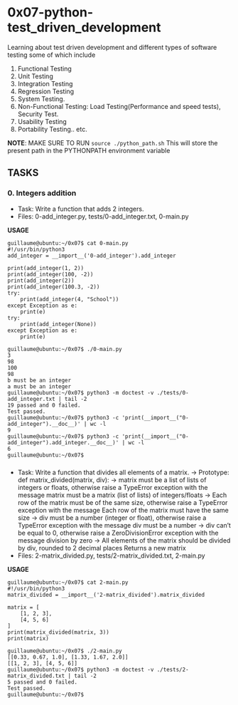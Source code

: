 # 0x07-python-test_driven_development

Learning about test driven development and different types of software testing some of which include

1. Functional Testing
2. Unit Testing
3. Integration Testing
4. Regression Testing
5. System Testing.
6. Non-Functional Testing: Load Testing(Performance and speed tests), Security Test.
7. Usability Testing
8. Portability Testing.. etc.

**NOTE**: MAKE SURE TO RUN `source ./python_path.sh` This will store the present path in the PYTHONPATH environment variable

## TASKS

### 0. Integers addition
- Task: Write a function that adds 2 integers.
- Files: 0-add_integer.py, tests/0-add_integer.txt, 0-main.py

**USAGE**
```
guillaume@ubuntu:~/0x07$ cat 0-main.py
#!/usr/bin/python3
add_integer = __import__('0-add_integer').add_integer

print(add_integer(1, 2))
print(add_integer(100, -2))
print(add_integer(2))
print(add_integer(100.3, -2))
try:
    print(add_integer(4, "School"))
except Exception as e:
    print(e)
try:
    print(add_integer(None))
except Exception as e:
    print(e)

guillaume@ubuntu:~/0x07$ ./0-main.py
3
98
100
98
b must be an integer
a must be an integer
guillaume@ubuntu:~/0x07$ python3 -m doctest -v ./tests/0-add_integer.txt | tail -2
19 passed and 0 failed.
Test passed.
guillaume@ubuntu:~/0x07$ python3 -c 'print(__import__("0-add_integer").__doc__)' | wc -l
9
guillaume@ubuntu:~/0x07$ python3 -c 'print(__import__("0-add_integer").add_integer.__doc__)' | wc -l
6
guillaume@ubuntu:~/0x07$
```


###
 
- Task: Write a function that divides all elements of a matrix.
    -> Prototype: def matrix_divided(matrix, div):
    -> matrix must be a list of lists of integers or floats,                                     otherwise raise a TypeError exception with the message
        matrix must be a matrix (list of lists) of integers/floats
    -> Each row of the matrix must be of the same size, otherwise                                raise a TypeError exception with the message Each row of
        the matrix must have the same size
    -> div must be a number (integer or float), otherwise raise                                  a TypeError exception with the message div must be a number
    -> div can’t be equal to 0, otherwise raise a ZeroDivisionError                              exception with the message division by zero
    -> All elements of the matrix should be divided by div,                                      rounded to 2 decimal places
        Returns a new matrix
- Files: 2-matrix_divided.py, tests/2-matrix_divided.txt, 2-main.py

**USAGE**
```
guillaume@ubuntu:~/0x07$ cat 2-main.py
#!/usr/bin/python3
matrix_divided = __import__('2-matrix_divided').matrix_divided

matrix = [
    [1, 2, 3],
    [4, 5, 6]
]
print(matrix_divided(matrix, 3))
print(matrix)

guillaume@ubuntu:~/0x07$ ./2-main.py
[[0.33, 0.67, 1.0], [1.33, 1.67, 2.0]]
[[1, 2, 3], [4, 5, 6]]
guillaume@ubuntu:~/0x07$ python3 -m doctest -v ./tests/2-matrix_divided.txt | tail -2
5 passed and 0 failed.
Test passed.
guillaume@ubuntu:~/0x07$
```
